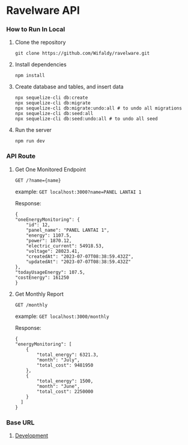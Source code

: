 # Ravelware API

### How to Run In Local

1. Clone the repository
    ```
    git clone https://github.com/Wifaldy/ravelware.git
    ```
2. Install dependencies
    ```
    npm install
    ```
3. Create database and tables, and insert data
    ```
    npx sequelize-cli db:create
    npx sequelize-cli db:migrate
    npx sequelize-cli db:migrate:undo:all # to undo all migrations
    npx sequelize-cli db:seed:all
    npx sequelize-cli db:seed:undo:all # to undo all seed
    ```
4. Run the server
    ```
    npm run dev
    ```

### API Route

1. Get One Monitored Endpoint
    ```
    GET /?name={name}
    ```
    
    example: `GET localhost:3000?name=PANEL LANTAI 1`

    Response:
    ```
    {
    "oneEnergyMonitoring": {
        "id": 12,
        "panel_name": "PANEL LANTAI 1",
        "energy": 1107.5,
        "power": 1870.12,
        "electric_current": 54918.53,
        "voltage": 28023.41,
        "createdAt": "2023-07-07T08:38:59.432Z",
        "updatedAt": "2023-07-07T08:38:59.432Z"
    },
    "todayUsageEnergy": 107.5,
    "costEnergy": 161250
    }
    ```

2. Get Monthly Report
    ```
    GET /monthly
    ```
    
    example: `GET localhost:3000/monthly`

    Response:
    ```
    {
    "energyMonitoring": [
        {
            "total_energy": 6321.3,
            "month": "July",
            "total_cost": 9481950
        },
        {
            "total_energy": 1500,
            "month": "June",
            "total_cost": 2250000
        }
      ]
    }
    ```


### Base URL

1. [Development](https://localhost:8000)
